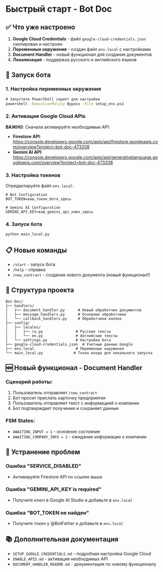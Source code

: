 # Быстрый старт - Bot Doc

## ✅ Что уже настроено

1. **Google Cloud Credentials** - файл `google-cloud-credentials.json` скопирован и настроен
2. **Переменные окружения** - создан файл `env.local` с настройками
3. **Document Handler** - новый функционал для создания документов
4. **Локализация** - поддержка русского и английского языков

## 🚀 Запуск бота

### 1. Настройка переменных окружения

```cmd
# Запустите PowerShell скрипт для настройки
powershell -ExecutionPolicy Bypass -File setup_env.ps1
```

### 2. Активация Google Cloud APIs

**ВАЖНО**: Сначала активируйте необходимые API:

- **Firestore API**: https://console.developers.google.com/apis/api/firestore.googleapis.com/overview?project=bot-doc-473208
- **Gemini AI API**: https://console.developers.google.com/apis/api/generativelanguage.googleapis.com/overview?project=bot-doc-473208

### 3. Настройка токенов

Отредактируйте файл `env.local`:

```env
# Bot Configuration
BOT_TOKEN=ваш_токен_бота_здесь

# Gemini AI Configuration  
GEMINI_API_KEY=ваш_gemini_api_ключ_здесь
```

### 4. Запуск бота

```cmd
python main_local.py
```

## 📋 Новые команды

- `/start` - запуск бота
- `/help` - справка
- `/new_contract` - создание нового документа (новый функционал!)

## 🔧 Структура проекта

```
Bot-Doc/
├── handlers/
│   ├── document_handler.py      # Новый обработчик документов
│   ├── message_handlers.py      # Основные обработчики
│   └── callback_handlers.py     # Обработчики кнопок
├── config/
│   ├── locales/
│   │   ├── ru.py               # Русские тексты
│   │   └── en.py               # Английские тексты
│   └── settings.py             # Настройки бота
├── google-cloud-credentials.json  # Учетные данные Google
├── env.local                   # Переменные окружения
└── main_local.py              # Точка входа для локального запуска
```

## 🆕 Новый функционал - Document Handler

### Сценарий работы:

1. Пользователь отправляет `/new_contract`
2. Бот просит прислать карточку предприятия
3. Пользователь отправляет текст с информацией о компании
4. Бот подтверждает получение и сохраняет данные

### FSM States:

- `AWAITING_INPUT = 1` - основное состояние
- `AWAITING_COMPANY_INFO = 2` - ожидание информации о компании

## 🐛 Устранение проблем

### Ошибка "SERVICE_DISABLED"
- Активируйте Firestore API по ссылке выше

### Ошибка "GEMINI_API_KEY is required"
- Получите ключ в Google AI Studio и добавьте в `env.local`

### Ошибка "BOT_TOKEN не найден"
- Получите токен у @BotFather и добавьте в `env.local`

## 📚 Дополнительная документация

- `SETUP_GOOGLE_CREDENTIALS.md` - подробная настройка Google Cloud
- `ENABLE_APIS.md` - активация необходимых API
- `DOCUMENT_HANDLER_README.md` - документация по новому функционалу
